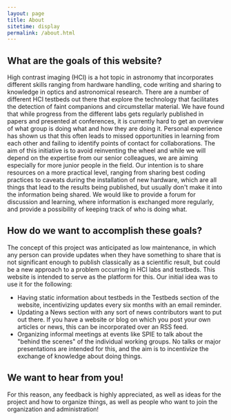 ```yaml
---
layout: page
title: About
sitetime: display
permalink: /about.html
---
```


## What are the goals of this website?

High contrast imaging (HCI) is a hot topic in astronomy that incorporates different skills ranging from hardware handling, code writing and sharing to knowledge in optics and astronomical research. There are a number of different HCI testbeds out there that explore the technology that facilitates the detection of faint companions and circumstellar material. We have found that while progress from the different labs gets regularly published in papers and presented at conferences, it is currently hard to get an overview of what group is doing what and how they are doing it. Personal experience has shown us that this often leads to missed opportunities in learning from each other and failing to identify points of contact for collaborations.
The aim of this initiative is to avoid reinventing the wheel and while we will depend on the expertise from our senior colleagues, we are aiming especially for more junior people in the field. Our intention is to share resources on a more practical level, ranging from sharing best coding practices to caveats during the installation of new hardware, which are all things that lead to the results being published, but usually don't make it into the information being shared. We would like to provide a forum for discussion and learning, where information is exchanged more regularly, and provide a possibility of keeping track of who is doing what.

## How do we want to accomplish these goals?

The concept of this project was anticipated as low maintenance, in which any person can provide updates when they have something to share that is not significant enough to publish classically as a scientific result, but could be a new approach to a problem occurring in HCI labs and testbeds. This website is intended to serve as the platform for this. Our initial idea was to use it for the following:

- Having static information about testbeds in the Testbeds section of the website, incentivizing updates every six months with an email reminder. 
- Updating a News section with any sort of news contributors want to put out there. If you have a website or blog on which you post your own articles or news, this can be incorporated over an RSS feed.
- Organizing informal meetings at events like SPIE to talk about the "behind the scenes" of the individual working groups. No talks or major presentations are intended for this, and the aim is to incentivize the exchange of knowledge about doing things.

## We want to hear from you!
For this reason, any feedback is highly appreciated, as well as ideas for the project and how to organize things, as well as people who want to join the organization and administration!

